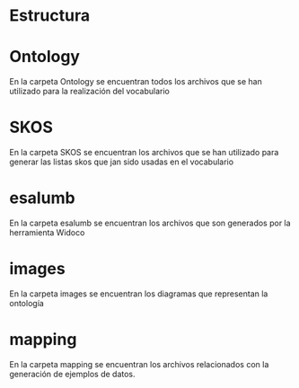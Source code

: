 # Estructura
# Ontology
En la carpeta Ontology se encuentran todos los archivos que se han utilizado para la realización del vocabulario

# SKOS
En la carpeta SKOS se encuentran los archivos que se han utilizado para generar las listas skos que jan sido usadas en el vocabulario

# esalumb 
En la carpeta esalumb se encuentran los archivos que son generados por la herramienta Widoco

# images
En la carpeta images se encuentran los diagramas que representan la ontología

# mapping
En la carpeta mapping se encuentran los archivos relacionados con la generación de ejemplos de datos.
